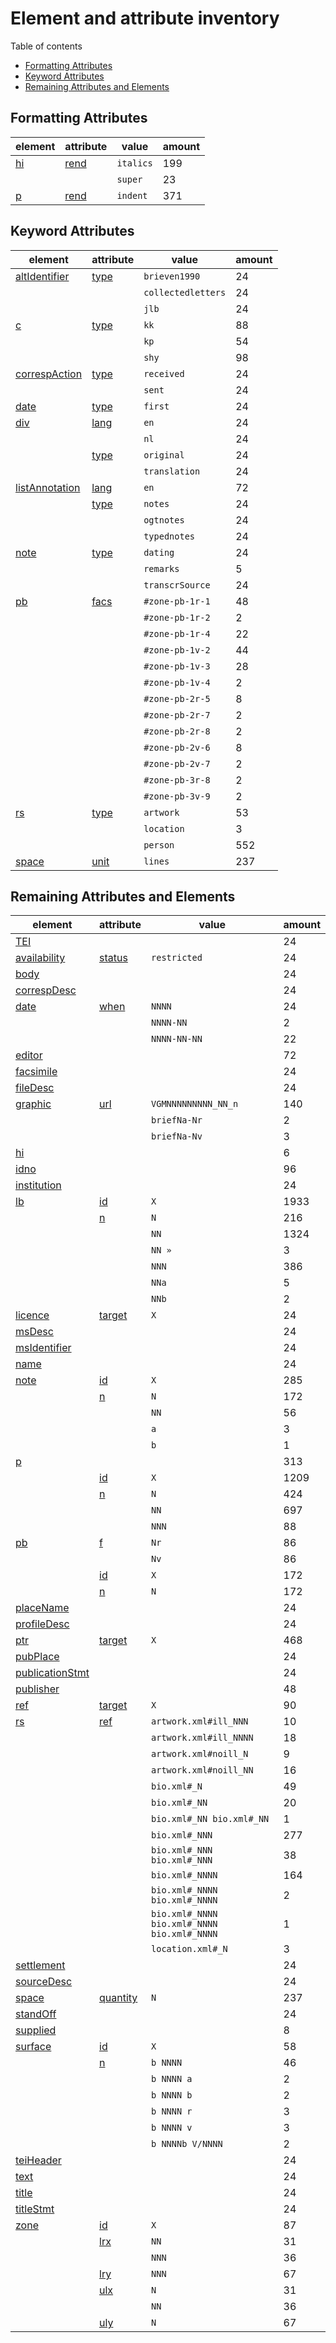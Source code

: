 
# Element and attribute inventory

Table of contents

*	[Formatting Attributes](#Formatting-Attributes)
*	[Keyword Attributes](#Keyword-Attributes)
*	[Remaining Attributes and Elements](#Remaining-Attributes-and-Elements)

## Formatting Attributes

| element | attribute | value | amount
| --- | --- | --- | ---
| [hi](https://tei-c.org/release/doc/tei-p5-doc/en/html/ref-hi.html) | [rend](https://tei-c.org/release/doc/tei-p5-doc/en/html/REF-ATTS.html#rend) | `italics` | 199
| | | `super` | 23
| [p](https://tei-c.org/release/doc/tei-p5-doc/en/html/ref-p.html) | [rend](https://tei-c.org/release/doc/tei-p5-doc/en/html/REF-ATTS.html#rend) | `indent` | 371

## Keyword Attributes

| element | attribute | value | amount
| --- | --- | --- | ---
| [altIdentifier](https://tei-c.org/release/doc/tei-p5-doc/en/html/ref-altIdentifier.html) | [type](https://tei-c.org/release/doc/tei-p5-doc/en/html/REF-ATTS.html#type) | `brieven1990` | 24
| | | `collectedletters` | 24
| | | `jlb` | 24
| [c](https://tei-c.org/release/doc/tei-p5-doc/en/html/ref-c.html) | [type](https://tei-c.org/release/doc/tei-p5-doc/en/html/REF-ATTS.html#type) | `kk` | 88
| | | `kp` | 54
| | | `shy` | 98
| [correspAction](https://tei-c.org/release/doc/tei-p5-doc/en/html/ref-correspAction.html) | [type](https://tei-c.org/release/doc/tei-p5-doc/en/html/REF-ATTS.html#type) | `received` | 24
| | | `sent` | 24
| [date](https://tei-c.org/release/doc/tei-p5-doc/en/html/ref-date.html) | [type](https://tei-c.org/release/doc/tei-p5-doc/en/html/REF-ATTS.html#type) | `first` | 24
| [div](https://tei-c.org/release/doc/tei-p5-doc/en/html/ref-div.html) | [lang](https://tei-c.org/release/doc/tei-p5-doc/en/html/REF-ATTS.html#lang) | `en` | 24
| | | `nl` | 24
|   | [type](https://tei-c.org/release/doc/tei-p5-doc/en/html/REF-ATTS.html#type) | `original` | 24
| | | `translation` | 24
| [listAnnotation](https://tei-c.org/release/doc/tei-p5-doc/en/html/ref-listAnnotation.html) | [lang](https://tei-c.org/release/doc/tei-p5-doc/en/html/REF-ATTS.html#lang) | `en` | 72
|   | [type](https://tei-c.org/release/doc/tei-p5-doc/en/html/REF-ATTS.html#type) | `notes` | 24
| | | `ogtnotes` | 24
| | | `typednotes` | 24
| [note](https://tei-c.org/release/doc/tei-p5-doc/en/html/ref-note.html) | [type](https://tei-c.org/release/doc/tei-p5-doc/en/html/REF-ATTS.html#type) | `dating` | 24
| | | `remarks` | 5
| | | `transcrSource` | 24
| [pb](https://tei-c.org/release/doc/tei-p5-doc/en/html/ref-pb.html) | [facs](https://tei-c.org/release/doc/tei-p5-doc/en/html/REF-ATTS.html#facs) | `#zone-pb-1r-1` | 48
| | | `#zone-pb-1r-2` | 2
| | | `#zone-pb-1r-4` | 22
| | | `#zone-pb-1v-2` | 44
| | | `#zone-pb-1v-3` | 28
| | | `#zone-pb-1v-4` | 2
| | | `#zone-pb-2r-5` | 8
| | | `#zone-pb-2r-7` | 2
| | | `#zone-pb-2r-8` | 2
| | | `#zone-pb-2v-6` | 8
| | | `#zone-pb-2v-7` | 2
| | | `#zone-pb-3r-8` | 2
| | | `#zone-pb-3v-9` | 2
| [rs](https://tei-c.org/release/doc/tei-p5-doc/en/html/ref-rs.html) | [type](https://tei-c.org/release/doc/tei-p5-doc/en/html/REF-ATTS.html#type) | `artwork` | 53
| | | `location` | 3
| | | `person` | 552
| [space](https://tei-c.org/release/doc/tei-p5-doc/en/html/ref-space.html) | [unit](https://tei-c.org/release/doc/tei-p5-doc/en/html/REF-ATTS.html#unit) | `lines` | 237

## Remaining Attributes and Elements

| element | attribute | value | amount
| --- | --- | --- | ---
| [TEI](https://tei-c.org/release/doc/tei-p5-doc/en/html/ref-TEI.html) |   |  | 24
| [availability](https://tei-c.org/release/doc/tei-p5-doc/en/html/ref-availability.html) | [status](https://tei-c.org/release/doc/tei-p5-doc/en/html/REF-ATTS.html#status) | `restricted` | 24
| [body](https://tei-c.org/release/doc/tei-p5-doc/en/html/ref-body.html) |   |  | 24
| [correspDesc](https://tei-c.org/release/doc/tei-p5-doc/en/html/ref-correspDesc.html) |   |  | 24
| [date](https://tei-c.org/release/doc/tei-p5-doc/en/html/ref-date.html) | [when](https://tei-c.org/release/doc/tei-p5-doc/en/html/REF-ATTS.html#when) | `NNNN` | 24
| | | `NNNN-NN` | 2
| | | `NNNN-NN-NN` | 22
| [editor](https://tei-c.org/release/doc/tei-p5-doc/en/html/ref-editor.html) |   |  | 72
| [facsimile](https://tei-c.org/release/doc/tei-p5-doc/en/html/ref-facsimile.html) |   |  | 24
| [fileDesc](https://tei-c.org/release/doc/tei-p5-doc/en/html/ref-fileDesc.html) |   |  | 24
| [graphic](https://tei-c.org/release/doc/tei-p5-doc/en/html/ref-graphic.html) | [url](https://tei-c.org/release/doc/tei-p5-doc/en/html/REF-ATTS.html#url) | `VGMNNNNNNNNN_NN_n` | 140
| | | `briefNa-Nr` | 2
| | | `briefNa-Nv` | 3
| [hi](https://tei-c.org/release/doc/tei-p5-doc/en/html/ref-hi.html) |   |  | 6
| [idno](https://tei-c.org/release/doc/tei-p5-doc/en/html/ref-idno.html) |   |  | 96
| [institution](https://tei-c.org/release/doc/tei-p5-doc/en/html/ref-institution.html) |   |  | 24
| [lb](https://tei-c.org/release/doc/tei-p5-doc/en/html/ref-lb.html) | [id](https://tei-c.org/release/doc/tei-p5-doc/en/html/REF-ATTS.html#id) | `X` | 1933
|   | [n](https://tei-c.org/release/doc/tei-p5-doc/en/html/REF-ATTS.html#n) | `N` | 216
| | | `NN` | 1324
| | | `NN »` | 3
| | | `NNN` | 386
| | | `NNa` | 5
| | | `NNb` | 2
| [licence](https://tei-c.org/release/doc/tei-p5-doc/en/html/ref-licence.html) | [target](https://tei-c.org/release/doc/tei-p5-doc/en/html/REF-ATTS.html#target) | `X` | 24
| [msDesc](https://tei-c.org/release/doc/tei-p5-doc/en/html/ref-msDesc.html) |   |  | 24
| [msIdentifier](https://tei-c.org/release/doc/tei-p5-doc/en/html/ref-msIdentifier.html) |   |  | 24
| [name](https://tei-c.org/release/doc/tei-p5-doc/en/html/ref-name.html) |   |  | 24
| [note](https://tei-c.org/release/doc/tei-p5-doc/en/html/ref-note.html) | [id](https://tei-c.org/release/doc/tei-p5-doc/en/html/REF-ATTS.html#id) | `X` | 285
|   | [n](https://tei-c.org/release/doc/tei-p5-doc/en/html/REF-ATTS.html#n) | `N` | 172
| | | `NN` | 56
| | | `a` | 3
| | | `b` | 1
| [p](https://tei-c.org/release/doc/tei-p5-doc/en/html/ref-p.html) |   |  | 313
|   | [id](https://tei-c.org/release/doc/tei-p5-doc/en/html/REF-ATTS.html#id) | `X` | 1209
|   | [n](https://tei-c.org/release/doc/tei-p5-doc/en/html/REF-ATTS.html#n) | `N` | 424
| | | `NN` | 697
| | | `NNN` | 88
| [pb](https://tei-c.org/release/doc/tei-p5-doc/en/html/ref-pb.html) | [f](https://tei-c.org/release/doc/tei-p5-doc/en/html/REF-ATTS.html#f) | `Nr` | 86
| | | `Nv` | 86
|   | [id](https://tei-c.org/release/doc/tei-p5-doc/en/html/REF-ATTS.html#id) | `X` | 172
|   | [n](https://tei-c.org/release/doc/tei-p5-doc/en/html/REF-ATTS.html#n) | `N` | 172
| [placeName](https://tei-c.org/release/doc/tei-p5-doc/en/html/ref-placeName.html) |   |  | 24
| [profileDesc](https://tei-c.org/release/doc/tei-p5-doc/en/html/ref-profileDesc.html) |   |  | 24
| [ptr](https://tei-c.org/release/doc/tei-p5-doc/en/html/ref-ptr.html) | [target](https://tei-c.org/release/doc/tei-p5-doc/en/html/REF-ATTS.html#target) | `X` | 468
| [pubPlace](https://tei-c.org/release/doc/tei-p5-doc/en/html/ref-pubPlace.html) |   |  | 24
| [publicationStmt](https://tei-c.org/release/doc/tei-p5-doc/en/html/ref-publicationStmt.html) |   |  | 24
| [publisher](https://tei-c.org/release/doc/tei-p5-doc/en/html/ref-publisher.html) |   |  | 48
| [ref](https://tei-c.org/release/doc/tei-p5-doc/en/html/ref-ref.html) | [target](https://tei-c.org/release/doc/tei-p5-doc/en/html/REF-ATTS.html#target) | `X` | 90
| [rs](https://tei-c.org/release/doc/tei-p5-doc/en/html/ref-rs.html) | [ref](https://tei-c.org/release/doc/tei-p5-doc/en/html/REF-ATTS.html#ref) | `artwork.xml#ill_NNN` | 10
| | | `artwork.xml#ill_NNNN` | 18
| | | `artwork.xml#noill_N` | 9
| | | `artwork.xml#noill_NN` | 16
| | | `bio.xml#_N` | 49
| | | `bio.xml#_NN` | 20
| | | `bio.xml#_NN bio.xml#_NN` | 1
| | | `bio.xml#_NNN` | 277
| | | `bio.xml#_NNN bio.xml#_NNN` | 38
| | | `bio.xml#_NNNN` | 164
| | | `bio.xml#_NNNN bio.xml#_NNNN` | 2
| | | `bio.xml#_NNNN bio.xml#_NNNN bio.xml#_NNNN` | 1
| | | `location.xml#_N` | 3
| [settlement](https://tei-c.org/release/doc/tei-p5-doc/en/html/ref-settlement.html) |   |  | 24
| [sourceDesc](https://tei-c.org/release/doc/tei-p5-doc/en/html/ref-sourceDesc.html) |   |  | 24
| [space](https://tei-c.org/release/doc/tei-p5-doc/en/html/ref-space.html) | [quantity](https://tei-c.org/release/doc/tei-p5-doc/en/html/REF-ATTS.html#quantity) | `N` | 237
| [standOff](https://tei-c.org/release/doc/tei-p5-doc/en/html/ref-standOff.html) |   |  | 24
| [supplied](https://tei-c.org/release/doc/tei-p5-doc/en/html/ref-supplied.html) |   |  | 8
| [surface](https://tei-c.org/release/doc/tei-p5-doc/en/html/ref-surface.html) | [id](https://tei-c.org/release/doc/tei-p5-doc/en/html/REF-ATTS.html#id) | `X` | 58
|   | [n](https://tei-c.org/release/doc/tei-p5-doc/en/html/REF-ATTS.html#n) | `b NNNN` | 46
| | | `b NNNN a` | 2
| | | `b NNNN b` | 2
| | | `b NNNN r` | 3
| | | `b NNNN v` | 3
| | | `b NNNNb V/NNNN` | 2
| [teiHeader](https://tei-c.org/release/doc/tei-p5-doc/en/html/ref-teiHeader.html) |   |  | 24
| [text](https://tei-c.org/release/doc/tei-p5-doc/en/html/ref-text.html) |   |  | 24
| [title](https://tei-c.org/release/doc/tei-p5-doc/en/html/ref-title.html) |   |  | 24
| [titleStmt](https://tei-c.org/release/doc/tei-p5-doc/en/html/ref-titleStmt.html) |   |  | 24
| [zone](https://tei-c.org/release/doc/tei-p5-doc/en/html/ref-zone.html) | [id](https://tei-c.org/release/doc/tei-p5-doc/en/html/REF-ATTS.html#id) | `X` | 87
|   | [lrx](https://tei-c.org/release/doc/tei-p5-doc/en/html/REF-ATTS.html#lrx) | `NN` | 31
| | | `NNN` | 36
|   | [lry](https://tei-c.org/release/doc/tei-p5-doc/en/html/REF-ATTS.html#lry) | `NNN` | 67
|   | [ulx](https://tei-c.org/release/doc/tei-p5-doc/en/html/REF-ATTS.html#ulx) | `N` | 31
| | | `NN` | 36
|   | [uly](https://tei-c.org/release/doc/tei-p5-doc/en/html/REF-ATTS.html#uly) | `N` | 67

